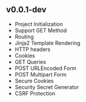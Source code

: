 v0.0.1-dev
-------
- Project Initialization
- Support GET Method
- Routing
- Jinja2 Template Rendering
- HTTP headers
- Cookies
- GET Queries
- POST URLEncoded Form
- POST Multipart Form
- Secure Cookies
- Security Secret Generator
- CSRF Protection
